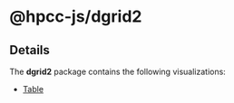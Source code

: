 # @hpcc-js/dgrid2

## Details
The **dgrid2** package contains the following visualizations:
* [Table](src/table)
